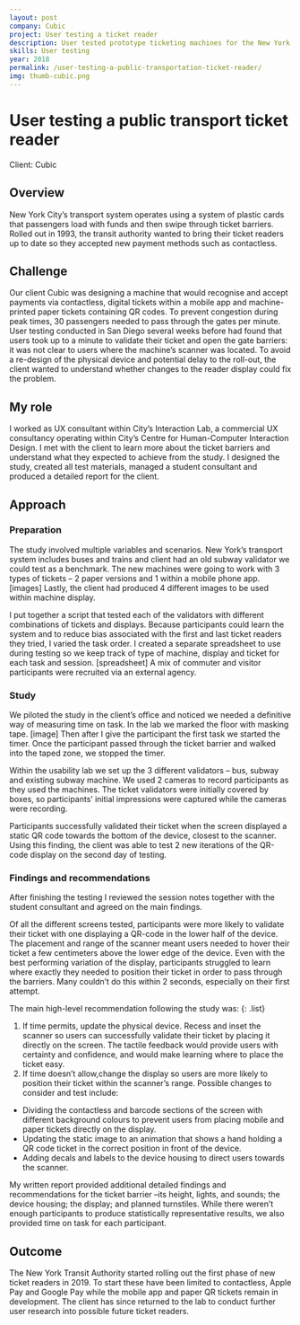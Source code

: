 ```yaml
---
layout: post
company: Cubic
project: User testing a ticket reader
description: User tested prototype ticketing machines for the New York Transit Authority. Designed and facilitated the study.
skills: User testing
year: 2018
permalink: /user-testing-a-public-transportation-ticket-reader/
img: thumb-cubic.png
---
```

# User testing a public transport ticket reader #

Client: Cubic

## Overview ##

New York City’s transport system operates using a system of plastic cards that passengers load with funds and then swipe through ticket barriers. Rolled out in 1993, the transit authority wanted to bring their ticket readers up to date so they accepted new payment methods such as contactless.

## Challenge ##

Our client Cubic was designing a machine that would recognise and accept payments via contactless, digital tickets within a mobile app and machine-printed paper tickets containing QR codes. To prevent congestion during peak times, 30 passengers needed to pass through the gates per minute. User testing conducted in San Diego several weeks before had found that users took up to a minute to validate their ticket and open the gate barriers: it was not clear to users where the machine’s scanner was located. To avoid a re-design of the physical device and potential delay to the roll-out, the client wanted to understand whether changes to the reader display could fix the problem. 

## My role ##

I worked as UX consultant within City’s Interaction Lab, a commercial UX consultancy operating within City’s Centre for Human-Computer Interaction Design. I met with the client to learn more about the ticket barriers and understand what they expected to achieve from the study. I designed the study, created all test materials, managed a student consultant and produced a detailed report for the client.
 
## Approach ##

### Preparation ###

The study involved multiple variables and scenarios. New York’s transport system includes buses and trains and client had an old subway validator we could test as a benchmark. The new machines were going to work with 3 types of tickets – 2 paper versions and 1 within a mobile phone app. [images] Lastly, the client had produced 4 different images to be used within machine display.

I put together a script that tested each of the validators with different combinations of tickets and displays. Because participants could learn the system and to reduce bias associated with the first and last ticket readers they tried, I varied the task order. I created a separate spreadsheet to use during testing so we keep track of type of machine, display and ticket for each task and session. [spreadsheet] A mix of commuter and visitor participants were recruited via an external agency.

### Study ###

We piloted the study in the client’s office and noticed we needed a definitive way of measuring time on task. In the lab we marked the floor with masking tape. [image] Then after I give the participant the first task we started the timer. Once the participant  passed through the ticket barrier and walked into the taped zone, we stopped the timer.

Within the usability lab we set up the 3 different validators – bus, subway and existing subway machine. We used 2 cameras to record participants as they used the machines. The ticket validators were initially covered by boxes, so participants’ initial impressions were captured while the cameras were recording. 

Participants successfully validated their ticket when the screen displayed a static QR code towards the bottom of the device, closest to the scanner. Using this finding, the client was able to test 2 new iterations of the QR-code display on the second day of testing.  
 
### Findings and recommendations ###

After finishing the testing I reviewed the session notes together with the student consultant and agreed on the main findings. 

Of all the different screens tested, participants were more likely to validate their ticket with one displaying a QR-code in the lower half of the device. The placement and range of the scanner meant users needed to hover their ticket a few centimeters above the lower edge of the device. Even with the best performing variation of the display, participants struggled to learn where exactly they needed to position their ticket in order to pass through the barriers. Many couldn’t do this within 2 seconds, especially on their first attempt.

The main high-level recommendation following the study was:
{: .list}

1.	If time permits, update the physical device. Recess and inset the scanner so users can successfully validate their ticket by placing it directly on the screen. The tactile feedback would provide users with certainty and confidence, and would make learning where to place the ticket easy. 
2.	If time doesn’t allow,change the display so users are more likely to position their ticket within the scanner’s range. Possible changes to consider and test include:
   * Dividing the contactless and barcode sections of the screen with different background colours to prevent users from placing mobile and paper tickets directly on the display. 
   * Updating the static image to an animation that shows a hand holding a QR code ticket in the correct position in front of the device. 
   * Adding decals and labels to the device housing to direct users towards the scanner.
   
My written report provided additional detailed findings and recommendations for the ticket barrier –its height, lights, and sounds; the device housing; the display; and planned turnstiles. While there weren’t enough participants to produce statistically representative results, we also provided time on task for each participant.

## Outcome ##
The New York Transit Authority started rolling out the first phase of new ticket readers in 2019. To start these have been limited to contactless, Apple Pay and Google Pay while the mobile app and paper QR tickets remain in development.  The client has since returned to the lab to conduct further user research into possible future ticket readers. 



